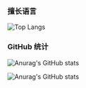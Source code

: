 ### 擅长语言

![Top Langs](https://github-readme-stats.vercel.app/api/top-langs/?username=ZJamss&layout=compact)

### GitHub 统计

![Anurag's GitHub stats](https://github-readme-stats.vercel.app/api?username=你的GitHub用户名&show_icons=true&theme=radical)

![Anurag's GitHub stats](https://github-readme-stats.vercel.app/api?username=你的GitHub用户名&show_icons=true&theme=dark)
